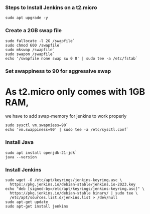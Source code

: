 ### Steps to Install Jenkins on a t2.micro
```sudo apt update
sudo apt upgrade -y
```

### Create a 2GB swap file
```
sudo fallocate -l 2G /swapfile`
sudo chmod 600 /swapfile`
sudo mkswap /swapfile`
sudo swapon /swapfile`
echo '/swapfile none swap sw 0 0' | sudo tee -a /etc/fstab`
```

### Set swappiness to 90 for aggressive swap
# As t2.micro only comes with 1GB RAM,
we have to add swap-memory for jenkins to work properly
```
sudo sysctl vm.swapniess=90`
echo 'vm.swappiness=90' | sudo tee -a /etc/sysctl.conf`
```

### Install Java
```
sudo apt install openjdk-21-jdk`
java --version
```

### Install Jenkins
```
sudo wget -O /etc/apt/keyrings/jenkins-keyring.asc \
  https://pkg.jenkins.io/debian-stable/jenkins.io-2023.key
echo "deb [signed-by=/etc/apt/keyrings/jenkins-keyring.asc]" \
  https://pkg.jenkins.io/debian-stable binary/ | sudo tee \
  /etc/apt/sources.list.d/jenkins.list > /dev/null
sudo apt-get update
sudo apt-get install jenkins
```